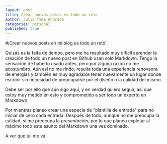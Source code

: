 ```yaml
---
layout: post
title: Crear nuevos posts es todo un reto
author: Julio Yamá Andrade
categories: personal
published: true
---
```


#¡Crear nuevos posts en mi blog es todo un reto!

Quizás es la falta de tiempo, pero me ha resultado muy dificil aprender la creación de todo un nuevo post en Github usan solo Markdown. Tengo la sensación de haberlo usado antes, pero por alguna razón no me acostumbro. Aún así no me rindo, resulta toda una experiencia renovaora de energías y también es muy agradable tener nuevamente un lugar donde escribir sin necesidad de preocuparse por el diseño o la calidad del mismo.

Debe ser por ello que aún sigo aquí, y en verdad quiero seguir, así que estoy muy metido en esto y comprometido a ser todo un experto en Markdown.

Por mientras planeo crear una especie de "plantilla de entrada" para no iniciar de cero cada entrada. Después de todo, aunque no me preocupa la calidad, si me preocupa la *presentación*, por lo que planeo explotar al máximo todo este asunto del Markdown una vez dominado.

A ver que tal me va.
